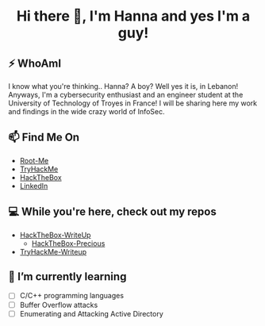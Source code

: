 <h1 align = "center"> Hi there 👋, I'm Hanna and yes I'm a guy! </h1>                             

## ⚡ WhoAmI
I know what you're thinking.. Hanna? A boy? Well yes it is, in Lebanon! Anyways, I'm a cybersecurity enthusiast and an engineer student at the University of Technology of Troyes in France! I will be sharing here my work and findings in the wide crazy world of InfoSec.

## 📫 Find Me On
- [Root-Me](https://www.root-me.org/HNA-555086)
- [TryHackMe](https://tryhackme.com/p/hna00)
- [HackTheBox](https://app.hackthebox.com/users/564561)
- [LinkedIn](https://www.linkedin.com/in/hanna-nassar-b368a6209/)

## 💻 While you're here, check out my repos
- [HackTheBox-WriteUp](https://github.com/n0sys/HackTheBox-WriteUp)
  - [HackTheBox-Precious](https://github.com/n0sys/HackTheBox-WriteUp/tree/main/HackTheBox-Precious)
- [TryHackMe-Writeup](https://github.com/n0sys/TryHackMe-Writeup)

## 🌱 I’m currently learning
- [ ] C/C++ programming languages
- [ ] Buffer Overflow attacks
- [ ] Enumerating and Attacking Active Directory 
<!--

-->
